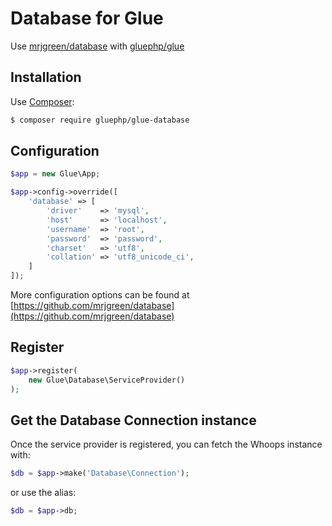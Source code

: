 # Database for Glue

Use [mrjgreen/database](https://github.com/mrjgreen/database) with [gluephp/glue](https://github.com/gluephp/glue)

## Installation

Use [Composer](http://getcomposer.org):

```bash
$ composer require gluephp/glue-database
```

## Configuration

```php
$app = new Glue\App;

$app->config->override([
    'database' => [
        'driver'    => 'mysql',
        'host'      => 'localhost',
        'username'  => 'root',
        'password'  => 'password',
        'charset'   => 'utf8',
        'collation' => 'utf8_unicode_ci',
    ]
]);
```
More configuration options can be found at [https://github.com/mrjgreen/database](https://github.com/mrjgreen/database)

## Register

```php
$app->register(
    new Glue\Database\ServiceProvider()
);
```

## Get the Database Connection instance

Once the service provider is registered, you can fetch the Whoops instance with:

```php
$db = $app->make('Database\Connection');
```
or use the alias:
```php
$db = $app->db;
```
